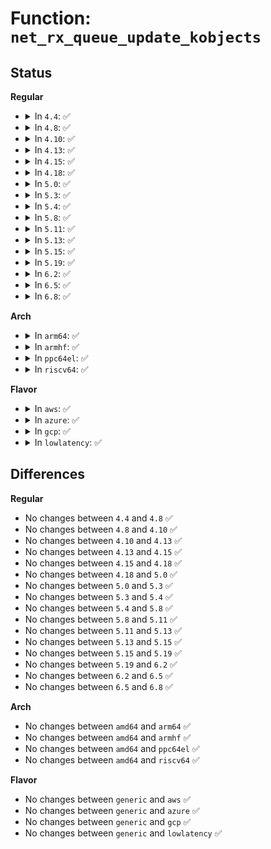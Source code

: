 # Function: <code>net_rx_queue_update_kobjects</code>

## Status
<b>Regular</b>
<ul>
<li>
<details>
<summary>In <code>4.4</code>: ✅</summary>

```c
int net_rx_queue_update_kobjects(struct net_device *dev, int old_num, int new_num);
```

**Collision:** Unique Global

**Inline:** No

**Transformation:** False

**Instances:**

```
In net/core/net-sysfs.c (ffffffff817372a0)
Location: net/core/net-sysfs.c:915
Inline: False
Direct callers:
  - net/core/dev.c:netif_set_real_num_rx_queues
  - net/core/net-sysfs.c:netdev_unregister_kobject
  - net/core/net-sysfs.c:netdev_register_kobject
  - net/core/net-sysfs.c:netdev_register_kobject
```
**Symbols:**

```
ffffffff817372a0-ffffffff817373c2: net_rx_queue_update_kobjects (STB_GLOBAL)
```
</details>
</li>
<li>
<details>
<summary>In <code>4.8</code>: ✅</summary>

```c
int net_rx_queue_update_kobjects(struct net_device *dev, int old_num, int new_num);
```

**Collision:** Unique Global

**Inline:** No

**Transformation:** False

**Instances:**

```
In net/core/net-sysfs.c (ffffffff817a3510)
Location: net/core/net-sysfs.c:934
Inline: False
Direct callers:
  - net/core/dev.c:netif_set_real_num_rx_queues
  - net/core/net-sysfs.c:netdev_register_kobject
  - net/core/net-sysfs.c:netdev_register_kobject
  - net/core/net-sysfs.c:netdev_unregister_kobject
```
**Symbols:**

```
ffffffff817a3510-ffffffff817a3654: net_rx_queue_update_kobjects (STB_GLOBAL)
```
</details>
</li>
<li>
<details>
<summary>In <code>4.10</code>: ✅</summary>

```c
int net_rx_queue_update_kobjects(struct net_device *dev, int old_num, int new_num);
```

**Collision:** Unique Global

**Inline:** No

**Transformation:** False

**Instances:**

```
In net/core/net-sysfs.c (ffffffff817d1f70)
Location: net/core/net-sysfs.c:934
Inline: False
Direct callers:
  - net/core/dev.c:netif_set_real_num_rx_queues
  - net/core/net-sysfs.c:netdev_register_kobject
  - net/core/net-sysfs.c:netdev_register_kobject
  - net/core/net-sysfs.c:netdev_unregister_kobject
```
**Symbols:**

```
ffffffff817d1f70-ffffffff817d20bb: net_rx_queue_update_kobjects (STB_GLOBAL)
```
</details>
</li>
<li>
<details>
<summary>In <code>4.13</code>: ✅</summary>

```c
int net_rx_queue_update_kobjects(struct net_device *dev, int old_num, int new_num);
```

**Collision:** Unique Global

**Inline:** No

**Transformation:** False

**Instances:**

```
In net/core/net-sysfs.c (ffffffff817f1360)
Location: net/core/net-sysfs.c:939
Inline: False
Direct callers:
  - net/core/dev.c:netif_set_real_num_rx_queues
  - net/core/net-sysfs.c:netdev_register_kobject
  - net/core/net-sysfs.c:netdev_register_kobject
  - net/core/net-sysfs.c:netdev_unregister_kobject
```
**Symbols:**

```
ffffffff817f1360-ffffffff817f149b: net_rx_queue_update_kobjects (STB_GLOBAL)
```
</details>
</li>
<li>
<details>
<summary>In <code>4.15</code>: ✅</summary>

```c
int net_rx_queue_update_kobjects(struct net_device *dev, int old_num, int new_num);
```

**Collision:** Unique Global

**Inline:** No

**Transformation:** False

**Instances:**

```
In net/core/net-sysfs.c (ffffffff8186c930)
Location: net/core/net-sysfs.c:943
Inline: False
Direct callers:
  - net/core/dev.c:netif_set_real_num_rx_queues
  - net/core/net-sysfs.c:netdev_register_kobject
  - net/core/net-sysfs.c:netdev_register_kobject
  - net/core/net-sysfs.c:netdev_unregister_kobject
```
**Symbols:**

```
ffffffff8186c930-ffffffff8186ca65: net_rx_queue_update_kobjects (STB_GLOBAL)
```
</details>
</li>
<li>
<details>
<summary>In <code>4.18</code>: ✅</summary>

```c
int net_rx_queue_update_kobjects(struct net_device *dev, int old_num, int new_num);
```

**Collision:** Unique Global

**Inline:** No

**Transformation:** False

**Instances:**

```
In net/core/net-sysfs.c (ffffffff818bd210)
Location: net/core/net-sysfs.c:952
Inline: False
Direct callers:
  - net/core/dev.c:netif_set_real_num_rx_queues
  - net/core/net-sysfs.c:netdev_register_kobject
  - net/core/net-sysfs.c:netdev_register_kobject
  - net/core/net-sysfs.c:netdev_unregister_kobject
```
**Symbols:**

```
ffffffff818bd210-ffffffff818bd364: net_rx_queue_update_kobjects (STB_GLOBAL)
```
</details>
</li>
<li>
<details>
<summary>In <code>5.0</code>: ✅</summary>

```c
int net_rx_queue_update_kobjects(struct net_device *dev, int old_num, int new_num);
```

**Collision:** Unique Global

**Inline:** No

**Transformation:** False

**Instances:**

```
In net/core/net-sysfs.c (ffffffff818e45e0)
Location: net/core/net-sysfs.c:954
Inline: False
Direct callers:
  - net/core/dev.c:netif_set_real_num_rx_queues
  - net/core/net-sysfs.c:netdev_register_kobject
  - net/core/net-sysfs.c:netdev_register_kobject
  - net/core/net-sysfs.c:netdev_unregister_kobject
```
**Symbols:**

```
ffffffff818e45e0-ffffffff818e4736: net_rx_queue_update_kobjects (STB_GLOBAL)
```
</details>
</li>
<li>
<details>
<summary>In <code>5.3</code>: ✅</summary>

```c
int net_rx_queue_update_kobjects(struct net_device *dev, int old_num, int new_num);
```

**Collision:** Unique Global

**Inline:** No

**Transformation:** False

**Instances:**

```
In net/core/net-sysfs.c (ffffffff81933c20)
Location: net/core/net-sysfs.c:945
Inline: False
Direct callers:
  - net/core/dev.c:netif_set_real_num_rx_queues
  - net/core/net-sysfs.c:netdev_register_kobject
  - net/core/net-sysfs.c:netdev_register_kobject
  - net/core/net-sysfs.c:netdev_unregister_kobject
```
**Symbols:**

```
ffffffff81933c20-ffffffff81933d76: net_rx_queue_update_kobjects (STB_GLOBAL)
```
</details>
</li>
<li>
<details>
<summary>In <code>5.4</code>: ✅</summary>

```c
int net_rx_queue_update_kobjects(struct net_device *dev, int old_num, int new_num);
```

**Collision:** Unique Global

**Inline:** No

**Transformation:** False

**Instances:**

```
In net/core/net-sysfs.c (ffffffff81966760)
Location: net/core/net-sysfs.c:968
Inline: False
Direct callers:
  - net/core/dev.c:netif_set_real_num_rx_queues
  - net/core/net-sysfs.c:netdev_register_kobject
  - net/core/net-sysfs.c:netdev_register_kobject
  - net/core/net-sysfs.c:netdev_unregister_kobject
```
**Symbols:**

```
ffffffff81966760-ffffffff819668ae: net_rx_queue_update_kobjects (STB_GLOBAL)
```
</details>
</li>
<li>
<details>
<summary>In <code>5.8</code>: ✅</summary>

```c
int net_rx_queue_update_kobjects(struct net_device *dev, int old_num, int new_num);
```

**Collision:** Unique Global

**Inline:** No

**Transformation:** False

**Instances:**

```
In net/core/net-sysfs.c (ffffffff81a39e90)
Location: net/core/net-sysfs.c:999
Inline: False
Direct callers:
  - net/core/dev.c:netif_set_real_num_rx_queues
  - net/core/net-sysfs.c:netdev_register_kobject
  - net/core/net-sysfs.c:netdev_register_kobject
  - net/core/net-sysfs.c:netdev_unregister_kobject
```
**Symbols:**

```
ffffffff81a39e90-ffffffff81a39fde: net_rx_queue_update_kobjects (STB_GLOBAL)
```
</details>
</li>
<li>
<details>
<summary>In <code>5.11</code>: ✅</summary>

```c
int net_rx_queue_update_kobjects(struct net_device *dev, int old_num, int new_num);
```

**Collision:** Unique Global

**Inline:** No

**Transformation:** False

**Instances:**

```
In net/core/net-sysfs.c (ffffffff81a3c400)
Location: net/core/net-sysfs.c:1009
Inline: False
Direct callers:
  - net/core/dev.c:netif_set_real_num_rx_queues
  - net/core/net-sysfs.c:netdev_register_kobject
  - net/core/net-sysfs.c:netdev_register_kobject
  - net/core/net-sysfs.c:netdev_unregister_kobject
```
**Symbols:**

```
ffffffff81a3c400-ffffffff81a3c551: net_rx_queue_update_kobjects (STB_GLOBAL)
```
</details>
</li>
<li>
<details>
<summary>In <code>5.13</code>: ✅</summary>

```c
int net_rx_queue_update_kobjects(struct net_device *dev, int old_num, int new_num);
```

**Collision:** Unique Global

**Inline:** No

**Transformation:** False

**Instances:**

```
In net/core/net-sysfs.c (ffffffff81a23230)
Location: net/core/net-sysfs.c:1049
Inline: False
Direct callers:
  - net/core/dev.c:netif_set_real_num_rx_queues
  - net/core/net-sysfs.c:netdev_register_kobject
  - net/core/net-sysfs.c:netdev_register_kobject
  - net/core/net-sysfs.c:netdev_unregister_kobject
```
**Symbols:**

```
ffffffff81a23230-ffffffff81a2336f: net_rx_queue_update_kobjects (STB_GLOBAL)
```
</details>
</li>
<li>
<details>
<summary>In <code>5.15</code>: ✅</summary>

```c
int net_rx_queue_update_kobjects(struct net_device *dev, int old_num, int new_num);
```

**Collision:** Unique Global

**Inline:** No

**Transformation:** False

**Instances:**

```
In net/core/net-sysfs.c (ffffffff81ad7810)
Location: net/core/net-sysfs.c:1098
Inline: False
Direct callers:
  - net/core/dev.c:netif_set_real_num_rx_queues
  - net/core/net-sysfs.c:netdev_register_kobject
  - net/core/net-sysfs.c:netdev_register_kobject
  - net/core/net-sysfs.c:netdev_unregister_kobject
```
**Symbols:**

```
ffffffff81ad7810-ffffffff81ad7965: net_rx_queue_update_kobjects (STB_GLOBAL)
```
</details>
</li>
<li>
<details>
<summary>In <code>5.19</code>: ✅</summary>

```c
int net_rx_queue_update_kobjects(struct net_device *dev, int old_num, int new_num);
```

**Collision:** Unique Global

**Inline:** No

**Transformation:** False

**Instances:**

```
In net/core/net-sysfs.c (ffffffff81c58530)
Location: net/core/net-sysfs.c:1103
Inline: False
Direct callers:
  - net/core/dev.c:netif_set_real_num_rx_queues
  - net/core/net-sysfs.c:netdev_register_kobject
  - net/core/net-sysfs.c:netdev_register_kobject
  - net/core/net-sysfs.c:netdev_unregister_kobject
```
**Symbols:**

```
ffffffff81c58530-ffffffff81c586a8: net_rx_queue_update_kobjects (STB_GLOBAL)
```
</details>
</li>
<li>
<details>
<summary>In <code>6.2</code>: ✅</summary>

```c
int net_rx_queue_update_kobjects(struct net_device *dev, int old_num, int new_num);
```

**Collision:** Unique Global

**Inline:** No

**Transformation:** False

**Instances:**

```
In net/core/net-sysfs.c (ffffffff81e0e3d0)
Location: net/core/net-sysfs.c:1103
Inline: False
Direct callers:
  - net/core/dev.c:netif_set_real_num_rx_queues
  - net/core/net-sysfs.c:netdev_register_kobject
  - net/core/net-sysfs.c:netdev_register_kobject
  - net/core/net-sysfs.c:netdev_unregister_kobject
```
**Symbols:**

```
ffffffff81e0e3d0-ffffffff81e0e548: net_rx_queue_update_kobjects (STB_GLOBAL)
```
</details>
</li>
<li>
<details>
<summary>In <code>6.5</code>: ✅</summary>

```c
int net_rx_queue_update_kobjects(struct net_device *dev, int old_num, int new_num);
```

**Collision:** Unique Global

**Inline:** No

**Transformation:** False

**Instances:**

```
In net/core/net-sysfs.c (ffffffff81e817d0)
Location: net/core/net-sysfs.c:1131
Inline: False
Direct callers:
  - net/core/dev.c:netif_set_real_num_rx_queues
  - net/core/net-sysfs.c:netdev_register_kobject
  - net/core/net-sysfs.c:netdev_register_kobject
  - net/core/net-sysfs.c:netdev_unregister_kobject
```
**Symbols:**

```
ffffffff81e817d0-ffffffff81e81990: net_rx_queue_update_kobjects (STB_GLOBAL)
```
</details>
</li>
<li>
<details>
<summary>In <code>6.8</code>: ✅</summary>

```c
int net_rx_queue_update_kobjects(struct net_device *dev, int old_num, int new_num);
```

**Collision:** Unique Global

**Inline:** No

**Transformation:** False

**Instances:**

```
In net/core/net-sysfs.c (ffffffff81f427b0)
Location: net/core/net-sysfs.c:1143
Inline: False
Direct callers:
  - net/core/dev.c:netif_set_real_num_rx_queues
  - net/core/net-sysfs.c:netdev_register_kobject
  - net/core/net-sysfs.c:netdev_register_kobject
  - net/core/net-sysfs.c:netdev_unregister_kobject
```
**Symbols:**

```
ffffffff81f427b0-ffffffff81f42970: net_rx_queue_update_kobjects (STB_GLOBAL)
```
</details>
</li>
</ul>
<b>Arch</b>
<ul>
<li>
<details>
<summary>In <code>arm64</code>: ✅</summary>

```c
int net_rx_queue_update_kobjects(struct net_device *dev, int old_num, int new_num);
```

**Collision:** Unique Global

**Inline:** No

**Transformation:** False

**Instances:**

```
In net/core/net-sysfs.c (ffff800010c0be40)
Location: net/core/net-sysfs.c:968
Inline: False
Direct callers:
  - net/core/dev.c:netif_set_real_num_rx_queues
  - net/core/net-sysfs.c:netdev_register_kobject
  - net/core/net-sysfs.c:netdev_register_kobject
  - net/core/net-sysfs.c:netdev_unregister_kobject
```
**Symbols:**

```
ffff800010c0be40-ffff800010c0bfc4: net_rx_queue_update_kobjects (STB_GLOBAL)
```
</details>
</li>
<li>
<details>
<summary>In <code>armhf</code>: ✅</summary>

```c
int net_rx_queue_update_kobjects(struct net_device *dev, int old_num, int new_num);
```

**Collision:** Unique Global

**Inline:** No

**Transformation:** False

**Instances:**

```
In net/core/net-sysfs.c (c0d243b8)
Location: net/core/net-sysfs.c:968
Inline: False
Direct callers:
  - net/core/dev.c:netif_set_real_num_rx_queues
  - net/core/net-sysfs.c:netdev_register_kobject
  - net/core/net-sysfs.c:netdev_register_kobject
  - net/core/net-sysfs.c:netdev_unregister_kobject
```
**Symbols:**

```
c0d243b8-c0d24550: net_rx_queue_update_kobjects (STB_GLOBAL)
```
</details>
</li>
<li>
<details>
<summary>In <code>ppc64el</code>: ✅</summary>

```c
int net_rx_queue_update_kobjects(struct net_device *dev, int old_num, int new_num);
```

**Collision:** Unique Global

**Inline:** No

**Transformation:** False

**Instances:**

```
In net/core/net-sysfs.c (c000000000cf6fc0)
Location: net/core/net-sysfs.c:968
Inline: False
Direct callers:
  - net/core/dev.c:netif_set_real_num_rx_queues
  - net/core/net-sysfs.c:netdev_register_kobject
  - net/core/net-sysfs.c:netdev_register_kobject
  - net/core/net-sysfs.c:netdev_unregister_kobject
```
**Symbols:**

```
c000000000cf6fc0-c000000000cf71ec: net_rx_queue_update_kobjects (STB_GLOBAL)
```
</details>
</li>
<li>
<details>
<summary>In <code>riscv64</code>: ✅</summary>

```c
int net_rx_queue_update_kobjects(struct net_device *dev, int old_num, int new_num);
```

**Collision:** Unique Global

**Inline:** No

**Transformation:** False

**Instances:**

```
In net/core/net-sysfs.c (ffffffe00078926e)
Location: net/core/net-sysfs.c:968
Inline: False
Direct callers:
  - net/core/dev.c:netif_set_real_num_rx_queues
  - net/core/net-sysfs.c:netdev_register_kobject
  - net/core/net-sysfs.c:netdev_register_kobject
  - net/core/net-sysfs.c:netdev_unregister_kobject
```
**Symbols:**

```
ffffffe00078926e-ffffffe0007893c6: net_rx_queue_update_kobjects (STB_GLOBAL)
```
</details>
</li>
</ul>
<b>Flavor</b>
<ul>
<li>
<details>
<summary>In <code>aws</code>: ✅</summary>

```c
int net_rx_queue_update_kobjects(struct net_device *dev, int old_num, int new_num);
```

**Collision:** Unique Global

**Inline:** No

**Transformation:** False

**Instances:**

```
In net/core/net-sysfs.c (ffffffff81906730)
Location: net/core/net-sysfs.c:968
Inline: False
Direct callers:
  - net/core/dev.c:netif_set_real_num_rx_queues
  - net/core/net-sysfs.c:netdev_register_kobject
  - net/core/net-sysfs.c:netdev_register_kobject
  - net/core/net-sysfs.c:netdev_unregister_kobject
```
**Symbols:**

```
ffffffff81906730-ffffffff8190687e: net_rx_queue_update_kobjects (STB_GLOBAL)
```
</details>
</li>
<li>
<details>
<summary>In <code>azure</code>: ✅</summary>

```c
int net_rx_queue_update_kobjects(struct net_device *dev, int old_num, int new_num);
```

**Collision:** Unique Global

**Inline:** No

**Transformation:** False

**Instances:**

```
In net/core/net-sysfs.c (ffffffff818c0560)
Location: net/core/net-sysfs.c:968
Inline: False
Direct callers:
  - net/core/dev.c:netif_set_real_num_rx_queues
  - net/core/net-sysfs.c:netdev_register_kobject
  - net/core/net-sysfs.c:netdev_register_kobject
  - net/core/net-sysfs.c:netdev_unregister_kobject
```
**Symbols:**

```
ffffffff818c0560-ffffffff818c06ae: net_rx_queue_update_kobjects (STB_GLOBAL)
```
</details>
</li>
<li>
<details>
<summary>In <code>gcp</code>: ✅</summary>

```c
int net_rx_queue_update_kobjects(struct net_device *dev, int old_num, int new_num);
```

**Collision:** Unique Global

**Inline:** No

**Transformation:** False

**Instances:**

```
In net/core/net-sysfs.c (ffffffff81957760)
Location: net/core/net-sysfs.c:968
Inline: False
Direct callers:
  - net/core/dev.c:netif_set_real_num_rx_queues
  - net/core/net-sysfs.c:netdev_register_kobject
  - net/core/net-sysfs.c:netdev_register_kobject
  - net/core/net-sysfs.c:netdev_unregister_kobject
```
**Symbols:**

```
ffffffff81957760-ffffffff819578ae: net_rx_queue_update_kobjects (STB_GLOBAL)
```
</details>
</li>
<li>
<details>
<summary>In <code>lowlatency</code>: ✅</summary>

```c
int net_rx_queue_update_kobjects(struct net_device *dev, int old_num, int new_num);
```

**Collision:** Unique Global

**Inline:** No

**Transformation:** False

**Instances:**

```
In net/core/net-sysfs.c (ffffffff81979840)
Location: net/core/net-sysfs.c:968
Inline: False
Direct callers:
  - net/core/dev.c:netif_set_real_num_rx_queues
  - net/core/net-sysfs.c:netdev_register_kobject
  - net/core/net-sysfs.c:netdev_register_kobject
  - net/core/net-sysfs.c:netdev_unregister_kobject
```
**Symbols:**

```
ffffffff81979840-ffffffff8197998e: net_rx_queue_update_kobjects (STB_GLOBAL)
```
</details>
</li>
</ul>

## Differences
<b>Regular</b>
<ul>
<li>
No changes between <code>4.4</code> and <code>4.8</code> ✅
</li>
<li>
No changes between <code>4.8</code> and <code>4.10</code> ✅
</li>
<li>
No changes between <code>4.10</code> and <code>4.13</code> ✅
</li>
<li>
No changes between <code>4.13</code> and <code>4.15</code> ✅
</li>
<li>
No changes between <code>4.15</code> and <code>4.18</code> ✅
</li>
<li>
No changes between <code>4.18</code> and <code>5.0</code> ✅
</li>
<li>
No changes between <code>5.0</code> and <code>5.3</code> ✅
</li>
<li>
No changes between <code>5.3</code> and <code>5.4</code> ✅
</li>
<li>
No changes between <code>5.4</code> and <code>5.8</code> ✅
</li>
<li>
No changes between <code>5.8</code> and <code>5.11</code> ✅
</li>
<li>
No changes between <code>5.11</code> and <code>5.13</code> ✅
</li>
<li>
No changes between <code>5.13</code> and <code>5.15</code> ✅
</li>
<li>
No changes between <code>5.15</code> and <code>5.19</code> ✅
</li>
<li>
No changes between <code>5.19</code> and <code>6.2</code> ✅
</li>
<li>
No changes between <code>6.2</code> and <code>6.5</code> ✅
</li>
<li>
No changes between <code>6.5</code> and <code>6.8</code> ✅
</li>
</ul>
<b>Arch</b>
<ul>
<li>
No changes between <code>amd64</code> and <code>arm64</code> ✅
</li>
<li>
No changes between <code>amd64</code> and <code>armhf</code> ✅
</li>
<li>
No changes between <code>amd64</code> and <code>ppc64el</code> ✅
</li>
<li>
No changes between <code>amd64</code> and <code>riscv64</code> ✅
</li>
</ul>
<b>Flavor</b>
<ul>
<li>
No changes between <code>generic</code> and <code>aws</code> ✅
</li>
<li>
No changes between <code>generic</code> and <code>azure</code> ✅
</li>
<li>
No changes between <code>generic</code> and <code>gcp</code> ✅
</li>
<li>
No changes between <code>generic</code> and <code>lowlatency</code> ✅
</li>
</ul>
